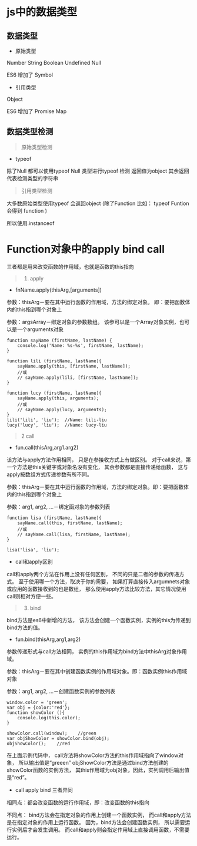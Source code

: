 # js中的数据类型

## 数据类型

* 原始类型

Number String Boolean Undefined Null

ES6 增加了 Symbol

* 引用类型

Object

ES6 增加了 Promise Map

## 数据类型检测

> 原始类型检测

* typeof

除了Null  都可以使用typeof
Null 类型进行typeof 检测 返回值为object
其余返回代表检测类型的字符串

> 引用类型检测

大多数原始类型使用typeof 会返回object (除了Function    比如：  typeof Funtion 会得到 function  )

所以使用.instanceof


# Function对象中的apply bind call

三者都是用来改变函数的作用域，也就是函数的this指向

> 1. apply

* fnName.apply(thisArg,[arguments])


参数：thisArg－要在其中运行函数的作用域，方法的绑定对象。
即：要把函数体内的this指到哪个对象上

参数：argsArray－绑定对象的参数数组。
该参可以是一个Array对象实例，也可以是一个arguments对象


```
function sayName (firstName, lastName) {
    console.log('Name: %s-%s', firstName, lastName);
}

function lili (firstName, lastName){
    sayName.apply(this, [firstName, lastName]);
    //或
    // sayName.apply(lili, [firstName, lastName]);
}

function lucy (firstName, lastName){
    sayName.apply(this, arguments);
    //或
    // sayName.apply(lucy, arguments);
}
lili('lili', 'liu');  //Name: lili-liu
lucy('lucy', 'liu');  //Name: lucy-liu
```

> 2 call

* fun.call(thisArg,arg1.arg2)

该方法与apply方法作用相同，
只是在参接收方式上有做区别。
对于call来说，第一个方法是this关键字或对象名没有变化，
其余参数都是直接传递给函数，
这与apply按数组方式传递参数有所不同。

参数：thisArg－要在其中运行函数的作用域，方法的绑定对象。即：要把函数体内的this指到哪个对象上

参数：arg1, arg2, ...－绑定函对象的参数列表

```
function lisa (firstName, lastName){
    sayName.call(this, firstName, lastName);
    //或
    // sayName.call(lisa, firstName, lastName);
}

lisa('lisa', 'liu');
```


* call和apply区别

call和apply两个方法在作用上没有任何区别，
不同的只是二者的参数的传递方式。
至于使用哪一个方法，取决于你的需要，
如果打算直接传入argumnets对象或应用的函数接收到的也是数组，
那么使用apply方法比较方法，其它情况使用call则相对方便一些。

> 3. bind

bind方法是es6中新增的方法，
该方法会创建一个函数实例，实例的this为传递到bind方法的值。

* fun.bind(thisArg,arg1,arg2)

参数传递形式与call方法相同，
实例的this作用域为bind方法中thisArg对象作用域。

参数：thisArg－要在其中创建函数实例的作用域对象。即：函数实例this作用域对象

参数：arg1, arg2, ...－创建函数实例的参数列表

```
window.color = 'green';
var obj = {color:'red'};
function showColor (){
    console.log(this.color);
}

showColor.call(window);    //green
var objShowColor = showColor.bind(obj);
objShowColor();    //red

```

在上面示例代码中，
call方法将showColor方法的this作用域指向了window对象，
所以输出值是“greeen”
objShowColor方法是通过bind方法创建的showColor函数的实例方法，
其this作用域为obj对象，因此，实列调用后输出值是“red”。

* call apply bind 三者异同


相同点：都会改变函数的运行作用域，即：改变函数的this指向

不同点： bind方法会在指定对象的作用上创建一个函数实例，
而call和apply方法是在指定对象的作用上运行函数。
因为，bind方法会创建函数实例，
所以需要运行实例后才会发生调用。
而call和apply则会指定作用域上直接调用函数，不需要运行。



















